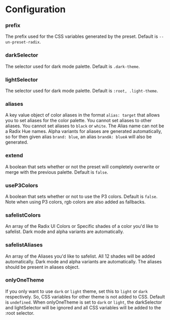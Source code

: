   # Configuration

### prefix

The prefix used for the CSS variables generated by the preset. Default is `--un-preset-radix`.

### darkSelector

The selector used for dark mode palette. Default is `.dark-theme`.

### lightSelector

The selector used for dark mode palette. Default is `:root, .light-theme`.

### aliases

A key value object of color aliases in the format `alias: target` that allows you to set aliases for the color palette.
You cannot set aliases to other aliases.
You cannot set aliases to `black` or `white`.
The Alias name can not be a Radix Hue names.
Alpha variants for aliases are generated automatically, so for then given alias `brand: blue`, an alias `brandA: blueA` will also be generated.

### extend

A boolean that sets whether or not the preset will completely overwrite or merge with the previous palette. Default is `false`.

### useP3Colors 

A boolean that sets whether or not to use the P3 colors. Default is `false`. 
Note when using P3 colors, rgb colors are also added as fallbacks.

### safelistColors

An array of the Radix UI Colors or Specific shades of a color you'd like to safelist. Dark mode and alpha variants are automatically.

### safelistAliases

An array of the Aliases you'd like to safelist. All 12 shades will be added automatically. Dark mode and alpha variants are automatically.
The aliases should be present in aliases object.

### onlyOneTheme

If you only want to use `dark` or `light` theme, set this to `light` or `dark` respectively. So, CSS variables for other theme is not added to CSS. Default is `undefined`.
When onlyOneTheme is set to `dark` or `light`, the darkSelector and lightSelector will be ignored and all CSS variables will be added to the :root selector.